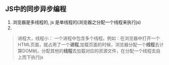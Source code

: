 ## JS中的同步异步编程
  1. 浏览器是多线程的, js 是单线程的(浏览器之分配一个线程来执行js)
  2.
  > 进程大，线程小： 一个进程中包含多个线程。例如：在浏览器中打开一个HTML页面，就占用了一个**进程**,加载页面的时候，浏览器分配一个**线程**去计算DOM树，分配其他的**线程**去加载对应的资源文件，在分配一个线程去自上而下执行js
